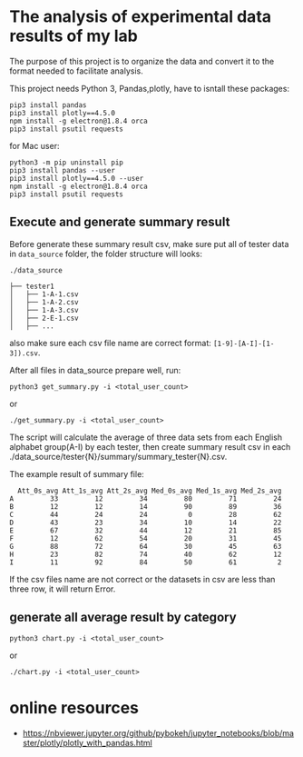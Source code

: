 # The analysis of experimental data results of my lab

The purpose of this project is to organize the data and convert it to the format needed to facilitate analysis.

This project needs Python 3, Pandas,plotly, have to isntall these packages:

```
pip3 install pandas
pip3 install plotly==4.5.0
npm install -g electron@1.8.4 orca
pip3 install psutil requests
```

for Mac user:

```
python3 -m pip uninstall pip
pip3 install pandas --user
pip3 install plotly==4.5.0 --user
npm install -g electron@1.8.4 orca
pip3 install psutil requests
```

## Execute and generate summary result

Before generate these summary result csv, make sure put all of tester data in `data_source` folder, the folder structure will looks:

```
./data_source

├── tester1
│   ├── 1-A-1.csv
│   ├── 1-A-2.csv
│   ├── 1-A-3.csv
│   ├── 2-E-1.csv
│   ├── ...
```

also make sure each csv file name are correct format: `[1-9]-[A-I]-[1-3]).csv`.

After all files in data_source prepare well, run:

```
python3 get_summary.py -i <total_user_count>
```

or

```
./get_summary.py -i <total_user_count>
```

The script will calculate the average of three data sets from each English alphabet group(A-I) by each tester, then create summary result csv in each ./data_source/tester{N}/summary/summary_tester{N}.csv.

The example result of summary file:

```
  Att_0s_avg Att_1s_avg Att_2s_avg Med_0s_avg Med_1s_avg Med_2s_avg
A         33         12         34         80         71         24
B         12         12         14         90         89         36
C         44         24         24          0         28         62
D         43         23         34         10         14         22
E         67         32         44         12         21         85
F         12         62         54         20         31         45
G         88         72         64         30         45         63
H         23         82         74         40         62         12
I         11         92         84         50         61          2
```

If the csv files name are not correct or the datasets in csv are less than three row, it will return Error.


## generate all average result by category

```
python3 chart.py -i <total_user_count>
```

or

```
./chart.py -i <total_user_count>
```

# online resources

* https://nbviewer.jupyter.org/github/pybokeh/jupyter_notebooks/blob/master/plotly/plotly_with_pandas.html